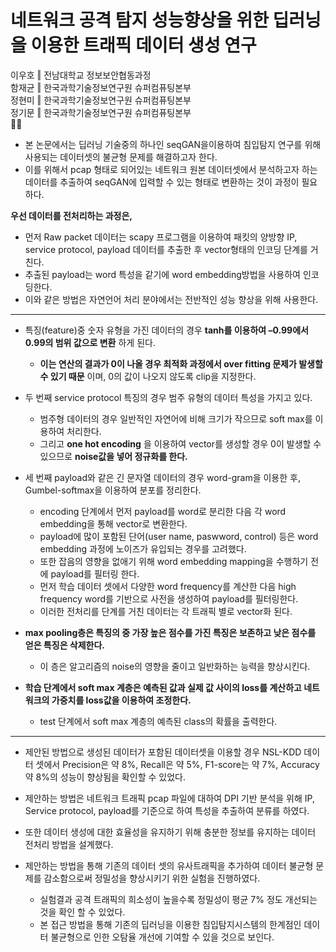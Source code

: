 # 네트워크 공격 탐지 성능향상을 위한 딥러닝을 이용한 트래픽 데이터 생성 연구  
이우호 ‖ 전남대학교 정보보안협동과정  
함재균 ‖ 한국과학기술정보연구원 슈퍼컴퓨팅본부  
정현미 ‖ 한국과학기술정보연구원 슈퍼컴퓨팅본부  
정기문 ‖ 한국과학기술정보연구원 슈퍼컴퓨팅본부  
💼📜

  
- 본 논문에서는 딥러닝 기술중의 하나인 seqGAN을이용하여 침입탐지 연구를 위해 사용되는 데이터셋의 불균형 문제를 해결하고자 한다.  
- 이를 위해서 pcap 형태로 되어있는 네트워크 원본 데이터셋에서 분석하고자 하는 데이터를 추출하여 seqGAN에 입력할 수 있는 형태로 변환하는 것이 과정이 필요하다.

__우선 데이터를 전처리하는 과정은,__  
  - 먼저 Raw packet 데이터는 scapy 프로그램을 이용하여 패킷의 양방향 IP, service protocol, payload 데이터를 추출한 후 vector형태의 인코딩 단계를 거친다.  
  - 추출된 payload는 word 특성을 같기에 word embedding방법을 사용하여 인코딩한다.  
  - 이와 같은 방법은 자연언어 처리 분야에서는 전반적인 성능 향상을 위해 사용한다.  
------
- 특징(feature)중 숫자 유형을 가진 데이터의 경우 __tanh를 이용하여 –0.99에서 0.99의 범위 값으로 변환__ 하게 된다.  
  - __이는 연산의 결과가 0이 나올 경우 최적화 과정에서 over fitting 문제가 발생할 수 있기 때문__ 이며, 0의 값이 나오지 않도록 clip을 지정한다.
- 두 번째 service protocol 특징의 경우 범주 유형의 데이터 특성을 가지고 있다.  
  - 범주형 데이터의 경우 일반적인 자연어에 비해 크기가 작으므로 soft max를 이용하여 처리한다.  
  - 그리고 __one hot encoding__ 을 이용하여 vector를 생성할 경우 0이 발생할 수 있으므로 __noise값을 넣어 정규화를 한다.__
- 세 번째 payload와 같은 긴 문자열 데이터의 경우 word-gram을 이용한 후, Gumbel-softmax을 이용하여 분포를 정리한다.  
  - encoding 단계에서 먼저 payload를 word로 분리한 다음 각 word embedding을 통해 vector로 변환한다.  
  - payload에 많이 포함된 단어(user name, paswword, control) 등은 word embedding 과정에 노이즈가 유입되는 경우를 고려했다.  
  - 또한 잡음의 영향을 없애기 위해 word embedding mapping을 수행하기 전에 payload를 필터링 한다.  
  - 먼저 학습 데이터 셋에서 다양한 word frequency를 계산한 다음 high frequency word를 기반으로 사전을 생성하여 payload를 필터링한다.  
  - 이러한 전처리를 단계를 거친 데이터는 각 트래픽 별로 vector화 된다.
  
- __max pooling층은 특징의 중 가장 높은 점수를 가진 특징은 보존하고 낮은 점수를 얻은 특징은 삭제한다.__   
  - 이 층은 알고리즘의 noise의 영향을 줄이고 일반화하는 능력을 향상시킨다.  
- __학습 단계에서 soft max 계층은 예측된 값과 실제 값 사이의 loss를 계산하고 네트워크의 가중치를 loss값을 이용하여 조정한다.__   
  - test 단계에서 soft max 계층의 예측된 class의 확률을 출력한다.  
------
- 제안된 방법으로 생성된 데이터가 포함된 데이터셋을 이용할 경우 NSL-KDD 데이터 셋에서 Precision은 약 8%, Recall은 약 5%, F1-score는 약 7%, Accuracy 약 8%의 성능이 향상됨을 확인할 수 있었다.
  
- 제안하는 방법은 네트워크 트래픽 pcap 파일에 대하여 DPI 기반 분석을 위해 IP, Service protocol, payload를 기준으로 하여 특성을 추출하여 분류를 하였다. 
- 또한 데이터 생성에 대한 효율성을 유지하기 위해 충분한 정보를 유지하는 데이터 전처리 방법을 설계했다.
- 제안하는 방법을 통해 기존의 데이터 셋의 유사트래픽을 추가하여 데이터 불균형 문제를 감소함으로써 정밀성을 향상시키기 위한 실험을 진행하였다.
  - 실험결과 공격 트래픽의 희소성이 높을수록 정밀성이 평균 7% 정도 개선되는 것을 확인 할 수 있었다. 
  - 본 접근 방법을 통해 기존의 딥러닝을 이용한 침입탐지시스템의 한계점인 데이터 불균형으로 인한 오탐율 개선에 기여할 수 있을 것으로 보인다.
